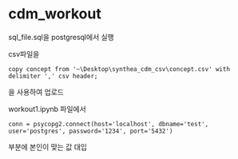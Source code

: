 # cdm_workout

sql_file.sql을 postgresql에서 실행  

csv파일을
```
copy concept from '~\Desktop\synthea_cdm_csv\concept.csv' with delimiter ',' csv header;
```
을 사용하여 업로드  

workout1.ipynb 파일에서
```
conn = psycopg2.connect(host='localhost', dbname='test', user='postgres', password='1234', port='5432')  
```
부분에 본인이 맞는 값 대입
